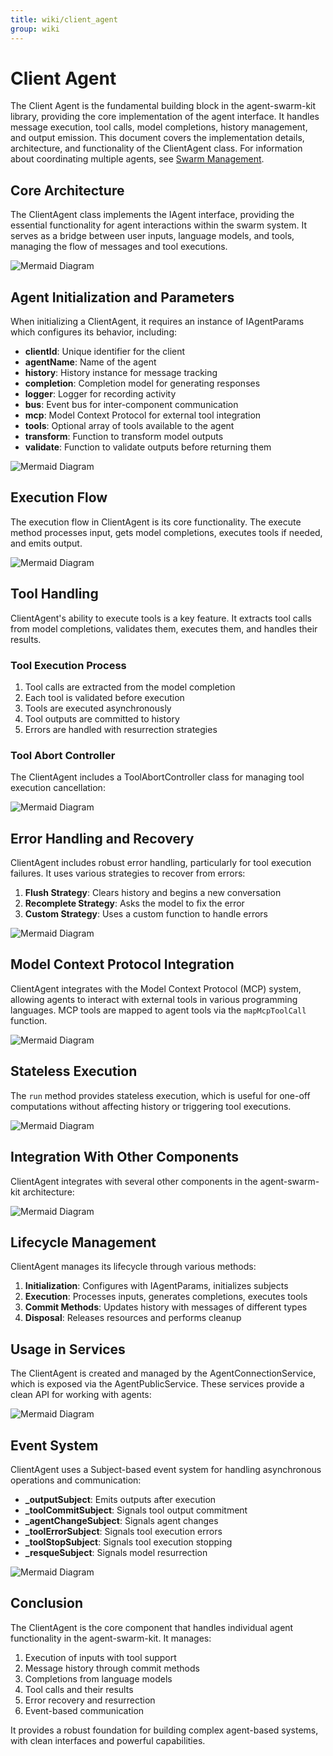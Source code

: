 ```yaml
---
title: wiki/client_agent
group: wiki
---
```


# Client Agent

The Client Agent is the fundamental building block in the agent-swarm-kit library, providing the core implementation of the agent interface. It handles message execution, tool calls, model completions, history management, and output emission. This document covers the implementation details, architecture, and functionality of the ClientAgent class. For information about coordinating multiple agents, see [Swarm Management](#2.2).

## Core Architecture

The ClientAgent class implements the IAgent interface, providing the essential functionality for agent interactions within the swarm system. It serves as a bridge between user inputs, language models, and tools, managing the flow of messages and tool executions.

![Mermaid Diagram](./diagrams\3_Client_Agent_0.svg)

## Agent Initialization and Parameters

When initializing a ClientAgent, it requires an instance of IAgentParams which configures its behavior, including:

- **clientId**: Unique identifier for the client
- **agentName**: Name of the agent
- **history**: History instance for message tracking
- **completion**: Completion model for generating responses
- **logger**: Logger for recording activity
- **bus**: Event bus for inter-component communication
- **mcp**: Model Context Protocol for external tool integration
- **tools**: Optional array of tools available to the agent
- **transform**: Function to transform model outputs
- **validate**: Function to validate outputs before returning them

![Mermaid Diagram](./diagrams\3_Client_Agent_1.svg)

## Execution Flow

The execution flow in ClientAgent is its core functionality. The execute method processes input, gets model completions, executes tools if needed, and emits output.

![Mermaid Diagram](./diagrams\3_Client_Agent_2.svg)

## Tool Handling

ClientAgent's ability to execute tools is a key feature. It extracts tool calls from model completions, validates them, executes them, and handles their results.

### Tool Execution Process

1. Tool calls are extracted from the model completion
2. Each tool is validated before execution
3. Tools are executed asynchronously
4. Tool outputs are committed to history
5. Errors are handled with resurrection strategies

### Tool Abort Controller

The ClientAgent includes a ToolAbortController class for managing tool execution cancellation:

![Mermaid Diagram](./diagrams\3_Client_Agent_3.svg)

## Error Handling and Recovery

ClientAgent includes robust error handling, particularly for tool execution failures. It uses various strategies to recover from errors:

1. **Flush Strategy**: Clears history and begins a new conversation
2. **Recomplete Strategy**: Asks the model to fix the error
3. **Custom Strategy**: Uses a custom function to handle errors

![Mermaid Diagram](./diagrams\3_Client_Agent_4.svg)

## Model Context Protocol Integration

ClientAgent integrates with the Model Context Protocol (MCP) system, allowing agents to interact with external tools in various programming languages. MCP tools are mapped to agent tools via the `mapMcpToolCall` function.

![Mermaid Diagram](./diagrams\3_Client_Agent_5.svg)

## Stateless Execution

The `run` method provides stateless execution, which is useful for one-off computations without affecting history or triggering tool executions.

![Mermaid Diagram](./diagrams\3_Client_Agent_6.svg)

## Integration With Other Components

ClientAgent integrates with several other components in the agent-swarm-kit architecture:

![Mermaid Diagram](./diagrams\3_Client_Agent_7.svg)

## Lifecycle Management

ClientAgent manages its lifecycle through various methods:

1. **Initialization**: Configures with IAgentParams, initializes subjects
2. **Execution**: Processes inputs, generates completions, executes tools
3. **Commit Methods**: Updates history with messages of different types
4. **Disposal**: Releases resources and performs cleanup

## Usage in Services

The ClientAgent is created and managed by the AgentConnectionService, which is exposed via the AgentPublicService. These services provide a clean API for working with agents:

![Mermaid Diagram](./diagrams\3_Client_Agent_8.svg)

## Event System

ClientAgent uses a Subject-based event system for handling asynchronous operations and communication:

- **_outputSubject**: Emits outputs after execution
- **_toolCommitSubject**: Signals tool output commitment
- **_agentChangeSubject**: Signals agent changes
- **_toolErrorSubject**: Signals tool execution errors
- **_toolStopSubject**: Signals tool execution stopping
- **_resqueSubject**: Signals model resurrection

![Mermaid Diagram](./diagrams\3_Client_Agent_9.svg)

## Conclusion

The ClientAgent is the core component that handles individual agent functionality in the agent-swarm-kit. It manages:

1. Execution of inputs with tool support
2. Message history through commit methods
3. Completions from language models
4. Tool calls and their results
5. Error recovery and resurrection
6. Event-based communication

It provides a robust foundation for building complex agent-based systems, with clean interfaces and powerful capabilities.